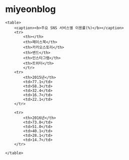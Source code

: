 # miyeonblog
<!DOCTYPE html>
<html lang="en">
<head>
    <meta charset="UTF-8">
    <meta name="viewport" content="width=device-width, initial-scale=1.0">
    <title>Document</title>
    <style>
        table, th, td { 
			border:1px solid gray;  /* 표의 테두리 - 1px 회색 실선 */
			border-collapse:collapse;  /* 표 테두리와 셀 테두리 합치기 */
		}
		th, td {
			width:120px;  /* 셀 너비 */
			padding:5px;  /* 셀 패딩(테두리와 내용 사이의 여백) */
		}
    </style>
</head>
<body>
   
    <table> 
        <caption><b>주요 SNS 서비스별 이용률(%)</b></caption>
        <tr>
            <th></th>
            <th>페이스북</th>
            <th>카카오스토리</th>
            <th>밴드</th>
            <th>인스타그램</th>
            <th>트위터</th> 
            </tr>
        <tr>
            <th>2015년</th>
            <td>77.1</td>
            <td>58.3</td>
            <td>32.4</td>
            <td>16.7</td>
            <td>22.1</td> 
        </tr>
       
        <tr>
            <th>2016년</th>
            <td>73.8</td>
            <td>51.0</td>
            <td>40.1</td>
            <td>28.1</td>
            <td>14.7</td>
        </tr>
    
    </table>
</body>
</html